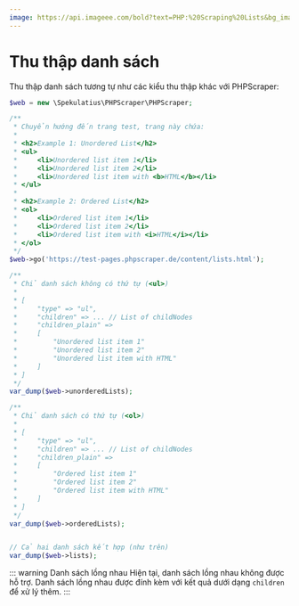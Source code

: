 ```yaml
---
image: https://api.imageee.com/bold?text=PHP:%20Scraping%20Lists&bg_image=https://images.unsplash.com/photo-1542762933-ab3502717ce7
---
```


# Thu thập danh sách

Thu thập danh sách tương tự như các kiểu thu thập khác với PHPScraper:

```php
$web = new \Spekulatius\PHPScraper\PHPScraper;

/**
 * Chuyển hướng đến trang test, trang này chứa:
 *
 * <h2>Example 1: Unordered List</h2>
 * <ul>
 *     <li>Unordered list item 1</li>
 *     <li>Unordered list item 2</li>
 *     <li>Unordered list item with <b>HTML</b></li>
 * </ul>
 *
 * <h2>Example 2: Ordered List</h2>
 * <ol>
 *     <li>Ordered list item 1</li>
 *     <li>Ordered list item 2</li>
 *     <li>Ordered list item with <i>HTML</i></li>
 * </ol>
 */
$web->go('https://test-pages.phpscraper.de/content/lists.html');

/**
 * Chỉ danh sách không có thứ tự (<ul>)
 *
 * [
 *     "type" => "ul",
 *     "children" => ... // List of childNodes
 *     "children_plain" =>
 *     [
 *         "Unordered list item 1"
 *         "Unordered list item 2"
 *         "Unordered list item with HTML"
 *     ]
 * ]
 */
var_dump($web->unorderedLists);

/**
 * Chỉ danh sách có thứ tự (<ol>)
 *
 * [
 *     "type" => "ul",
 *     "children" => ... // List of childNodes
 *     "children_plain" =>
 *     [
 *         "Ordered list item 1"
 *         "Ordered list item 2"
 *         "Ordered list item with HTML"
 *     ]
 * ]
 */
var_dump($web->orderedLists);


// Cả hai danh sách kết hợp (như trên)
var_dump($web->lists);
```

::: warning Danh sách lồng nhau
Hiện tại, danh sách lồng nhau không được hỗ trợ. Danh sách lồng nhau được đính kèm với kết quả dưới dạng `children` để xử lý thêm.
:::

